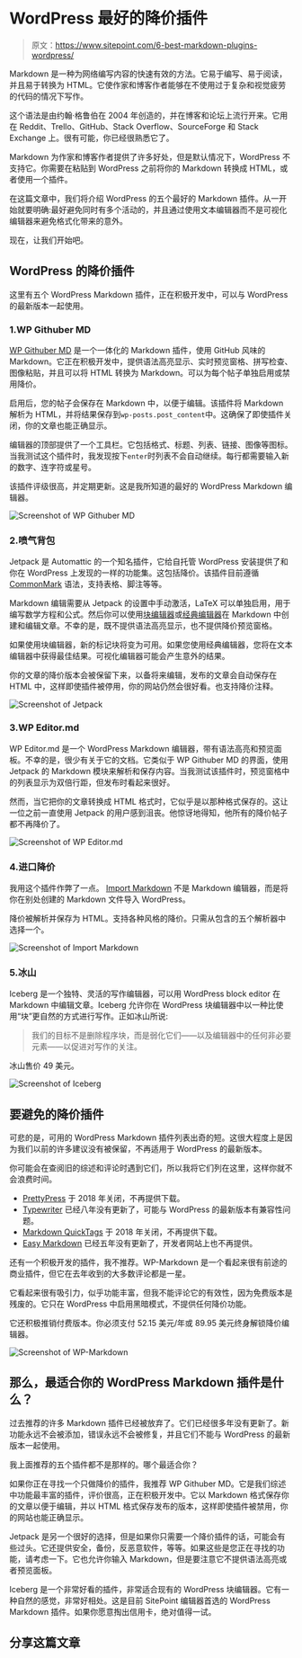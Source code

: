 # WordPress 最好的降价插件

> 原文：<https://www.sitepoint.com/6-best-markdown-plugins-wordpress/>

Markdown 是一种为网络编写内容的快速有效的方法。它易于编写、易于阅读，并且易于转换为 HTML。它使作家和博客作者能够在不使用过于复杂和视觉疲劳的代码的情况下写作。

这个语法是由约翰·格鲁伯在 2004 年创造的，并在博客和论坛上流行开来。它用在 Reddit、Trello、GitHub、Stack Overflow、SourceForge 和 Stack Exchange 上。很有可能，你已经很熟悉它了。

Markdown 为作家和博客作者提供了许多好处，但是默认情况下，WordPress 不支持它。你需要在粘贴到 WordPress 之前将你的 Markdown 转换成 HTML，或者使用一个插件。

在这篇文章中，我们将介绍 WordPress 的五个最好的 Markdown 插件。从一开始就要明确:最好避免同时有多个活动的，并且通过使用文本编辑器而不是可视化编辑器来避免格式化带来的意外。

现在，让我们开始吧。

## WordPress 的降价插件

这里有五个 WordPress Markdown 插件，正在积极开发中，可以与 WordPress 的最新版本一起使用。

### 1.WP Githuber MD

[WP Githuber MD](https://wordpress.org/plugins/wp-githuber-md/) 是一个一体化的 Markdown 插件，使用 GitHub 风味的 Markdown。它正在积极开发中，提供语法高亮显示、实时预览窗格、拼写检查、图像粘贴，并且可以将 HTML 转换为 Markdown。可以为每个帖子单独启用或禁用降价。

启用后，您的帖子会保存在 Markdown 中，以便于编辑。该插件将 Markdown 解析为 HTML，并将结果保存到`wp-posts.post_content`中。这确保了即使插件关闭，你的文章也能正确显示。

编辑器的顶部提供了一个工具栏。它包括格式、标题、列表、链接、图像等图标。当我测试这个插件时，我发现按下`enter`时列表不会自动继续。每行都需要输入新的数字、连字符或星号。

该插件评级很高，并定期更新。这是我所知道的最好的 WordPress Markdown 编辑器。

![Screenshot of WP Githuber MD](img/7710aceda1adceb157c0643106ae81ed.png)

### 2.喷气背包

Jetpack 是 Automattic 的一个知名插件，它给自托管 WordPress 安装提供了和你在 WordPress 上发现的一样的功能集。这包括降价。该插件目前遵循 [CommonMark](https://commonmark.org/help/) 语法，支持表格、脚注等等。

Markdown 编辑需要从 Jetpack 的设置中手动激活，LaTeX 可以单独启用，用于编写数学方程和公式。然后你可以使用[块编辑器](https://jetpack.com/support/markdown/)或[经典编辑器](https://jetpack.com/support/markdown-classic-editor/)在 Markdown 中创建和编辑文章。不幸的是，既不提供语法高亮显示，也不提供降价预览窗格。

如果使用块编辑器，新的标记块将变为可用。如果您使用经典编辑器，您将在文本编辑器中获得最佳结果。可视化编辑器可能会产生意外的结果。

你的文章的降价版本会被保留下来，以备将来编辑，发布的文章会自动保存在 HTML 中，这样即使插件被停用，你的网站仍然会很好看。也支持降价注释。

![Screenshot of Jetpack](img/0ec4585bd4c01eb231db751ffd86f707.png)

### 3.WP Editor.md

WP Editor.md 是一个 WordPress Markdown 编辑器，带有语法高亮和预览面板。不幸的是，很少有关于它的文档。它类似于 WP Githuber MD 的界面，使用 Jetpack 的 Markdown 模块来解析和保存内容。当我测试该插件时，预览窗格中的列表显示为双倍行距，但发布时看起来很好。

然而，当它把你的文章转换成 HTML 格式时，它似乎是以那种格式保存的。这让一位之前一直使用 Jetpack 的用户感到沮丧。他惊讶地得知，他所有的降价帖子都不再降价了。

![Screenshot of WP Editor.md](img/ddb23c6b4b6ebd9bcbb6d907d74580e5.png)

### 4.进口降价

我用这个插件作弊了一点。 [Import Markdown](https://wordpress.org/plugins/import-markdown/) 不是 Markdown 编辑器，而是将你在别处创建的 Markdown 文件导入 WordPress。

降价被解析并保存为 HTML。支持各种风格的降价。只需从包含的五个解析器中选择一个。

![Screenshot of Import Markdown](img/104a129cdf60b2f49c59edb3f8da8ab6.png)

### 5.冰山

Iceberg 是一个独特、灵活的写作编辑器，可以用 WordPress block editor 在 Markdown 中编辑文章。Iceberg 允许你在 WordPress 块编辑器中以一种比使用“块”更自然的方式进行写作。正如冰山所说:

> 我们的目标不是删除程序块，而是弱化它们——以及编辑器中的任何非必要元素——以促进对写作的关注。

冰山售价 49 美元。

![Screenshot of Iceberg](img/e885ba846923884f8fc02e37fe5a4e7f.png)

## 要避免的降价插件

可悲的是，可用的 WordPress Markdown 插件列表出奇的短。这很大程度上是因为我们以前的许多建议没有被保留，不再适用于 WordPress 的最新版本。

你可能会在查阅旧的综述和评论时遇到它们，所以我将它们列在这里，这样你就不会浪费时间。

*   [PrettyPress](https://wordpress.org/plugins/prettypress/) 于 2018 年关闭，不再提供下载。
*   [Typewriter](https://wordpress.org/plugins/typewriter/) 已经八年没有更新了，可能与 WordPress 的最新版本有兼容性问题。
*   [Markdown QuickTags](https://wordpress.org/plugins/markdown-quicktags/) 于 2018 年关闭，不再提供下载。
*   [Easy Markdown](https://github.com/DavidWells/easy-markdown) 已经五年没有更新了，开发者网站上也不再提供。

还有一个积极开发的插件，我不推荐。WP-Markdown 是一个看起来很有前途的商业插件，但它在去年收到的大多数评论都是一星。

它看起来很有吸引力，似乎功能丰富，但我不能评论它的有效性，因为免费版本是残废的。它只在 WordPress 中启用黑暗模式，不提供任何降价功能。

它还积极推销付费版本。你必须支付 52.15 美元/年或 89.95 美元终身解锁降价编辑器。

![Screenshot of WP-Markdown](img/5498731e19ee3d48cbce1d63e8b442e4.png)

## 那么，最适合你的 WordPress Markdown 插件是什么？

过去推荐的许多 Markdown 插件已经被放弃了。它们已经很多年没有更新了。新功能永远不会被添加，错误永远不会被修复，并且它们不能与 WordPress 的最新版本一起使用。

我上面推荐的五个插件都不是那样的。哪个最适合你？

如果你正在寻找一个只做降价的插件，我推荐 WP Githuber MD。它是我们综述中功能最丰富的插件，评价很高，正在积极开发中。它以 Markdown 格式保存你的文章以便于编辑，并以 HTML 格式保存发布的版本，这样即使插件被禁用，你的网站也能正确显示。

Jetpack 是另一个很好的选择，但是如果你只需要一个降价插件的话，可能会有些过头。它还提供安全，备份，反恶意软件，等等。如果这些是您正在寻找的功能，请考虑一下。它也允许你输入 Markdown，但是要注意它不提供语法高亮或者预览面板。

Iceberg 是一个非常好看的插件，非常适合现有的 WordPress 块编辑器。它有一种自然的感觉，非常好相处。这是目前 SitePoint 编辑器首选的 WordPress Markdown 插件。如果你愿意掏出信用卡，绝对值得一试。

## 分享这篇文章
